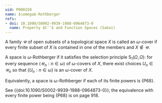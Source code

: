 ```yaml
---
uid: P000150
name: $\omega$-Rothberger
refs:
- doi: 10.1090/S0002-9939-1988-0964873-0
  name: Property $C''$ and Function Spaces (Sakai)
---
```

A family $\mathcal U$ of open subsets of a topological space $X$ is called an $\omega$-cover if every finite subset of $X$ is contained in one of the members and $X \not\in \mathcal U$.

A space is $\omega$-Rothberger if it satisfies the selection principle $\mathsf S_1(\Omega,\Omega)$: for every sequence $\langle \mathscr U_n : n \in \omega \rangle$ of $\omega$-covers of $X$, there exist choices $U_n \in \mathscr U_n$ so that $\{ U_n :n \in \omega \}$ is an $\omega$-cover of $X$.

Equivalently, a space is $\omega$-Rothberger if each of its finite powers is {P68}.

See {{doi:10.1090/S0002-9939-1988-0964873-0}}; the equivalence with every finite power being {P68} is on page 918.
